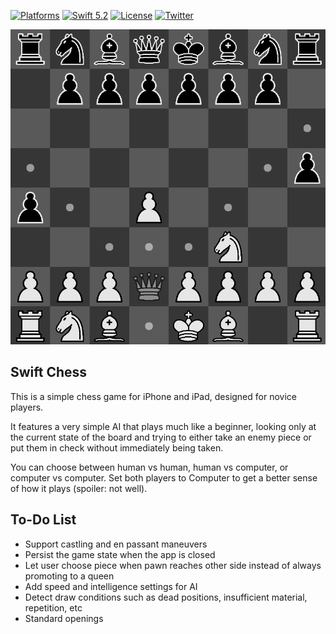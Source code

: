 [![Platforms](https://img.shields.io/badge/platforms-iOS-lightgray.svg)]()
[![Swift 5.2](https://img.shields.io/badge/swift-5.2-red.svg?style=flat)](https://developer.apple.com/swift)
[![License](https://img.shields.io/badge/license-MIT-lightgrey.svg)](https://opensource.org/licenses/MIT)
[![Twitter](https://img.shields.io/badge/twitter-@nicklockwood-blue.svg)](http://twitter.com/nicklockwood)

![Screenshot](Screenshot.png?raw=true)

Swift Chess
------------

This is a simple chess game for iPhone and iPad, designed for novice players.

It features a very simple AI that plays much like a beginner, looking only at the current state of the board and trying to either take an enemy piece or put them in check without immediately being taken.

You can choose between human vs human, human vs computer, or computer vs computer. Set both players to Computer to get a better sense of how it plays (spoiler: not well).

To-Do List
-----------

* Support castling and en passant maneuvers
* Persist the game state when the app is closed
* Let user choose piece when pawn reaches other side instead of always promoting to a queen
* Add speed and intelligence settings for AI
* Detect draw conditions such as dead positions, insufficient material, repetition, etc
* Standard openings
